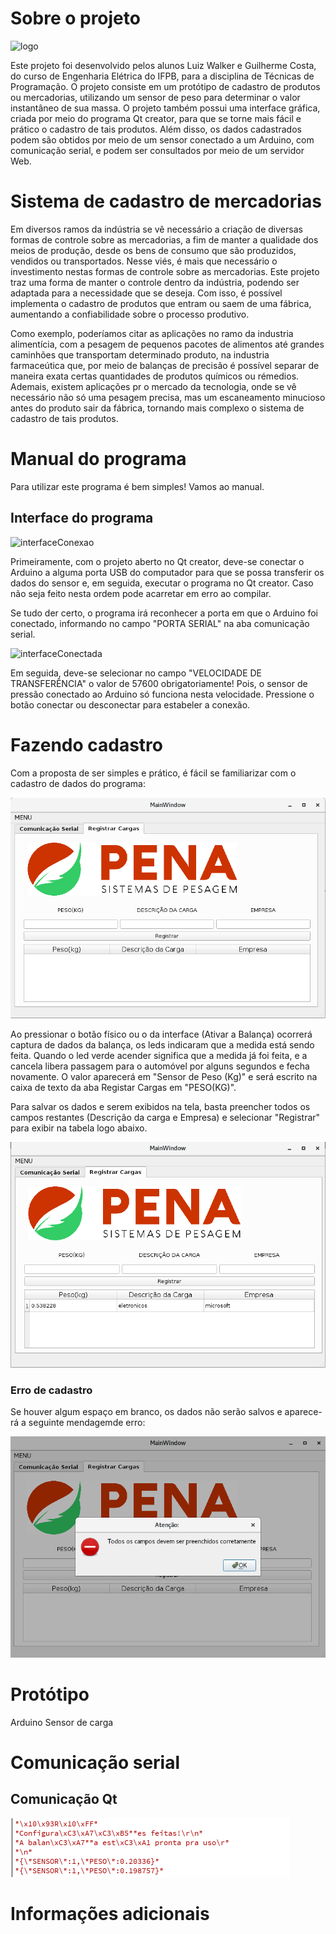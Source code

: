 # Sobre o projeto

![logo](https://github.com/LuizWalker/Pena-Sistema-de-Pesagens/blob/master/imagens%20projeto/Pena%20balan%C3%A7a.png)

Este projeto foi desenvolvido pelos alunos Luiz Walker e Guilherme Costa, do curso de Engenharia Elétrica do IFPB, para a disciplina de Técnicas de Programação. O projeto consiste em um protótipo de cadastro de produtos ou mercadorias, utilizando um sensor de peso para determinar o valor instantâneo de sua massa. O projeto também possui uma interface gráfica, criada por meio do programa Qt creator, para que se torne mais fácil e prático o cadastro de tais produtos. Além disso, os dados cadastrados podem são obtidos por meio de um sensor conectado a um Arduino, com comunicação serial, e podem ser consultados por meio de um servidor Web.

# Sistema de cadastro de mercadorias

Em diversos ramos da indústria se vê necessário a criação de diversas formas de controle sobre as mercadorias, a fim de manter a qualidade dos meios de produção, desde os bens de consumo que são produzidos, vendidos ou transportados. Nesse viés, é mais que necessário o investimento nestas formas de controle sobre as mercadorias. Este projeto traz uma forma de manter o controle dentro da indústria, podendo ser adaptada para a necessidade que se deseja. Com isso, é possível implementa o cadastro de produtos que entram ou saem de uma fábrica, aumentando a confiabilidade sobre o processo produtivo.

Como exemplo, poderíamos citar as aplicações no ramo da industria alimentícia, com a pesagem de pequenos pacotes de alimentos até grandes caminhões que transportam determinado produto, na industria farmaceútica que, por meio de balanças de precisão é possível separar de maneira exata certas quantidades de produtos químicos ou rémedios. Ademais, existem aplicações pr o mercado da tecnologia, onde se vê necessário não só uma pesagem precisa, mas um escaneamento minucioso antes do produto sair da fábrica, tornando mais complexo o sistema de cadastro de tais produtos.

# Manual do programa

Para utilizar este programa é bem simples! Vamos ao manual.

## Interface do programa

![interfaceConexao](https://github.com/LuizWalker/Pena-Sistema-de-Pesagens/blob/master/imagens%20projeto/Interface%20conex%C3%A3o.png)

Primeiramente, com o projeto aberto no Qt creator, deve-se conectar o Arduino a alguma porta USB do computador para que se possa transferir os dados do sensor e, em seguida, executar o programa no Qt creator. Caso não seja feito nesta ordem pode acarretar em erro ao compilar.

Se tudo der certo, o programa irá reconhecer a porta em que o Arduino foi conectado, informando no campo "PORTA SERIAL" na aba comunicação serial.

![interfaceConectada](https://github.com/LuizWalker/Pena-Sistema-de-Pesagens/blob/master/imagens%20projeto/Interface%20conex%C3%A3o%20conectada.png)

Em seguida, deve-se selecionar no campo "VELOCIDADE DE TRANSFERÊNCIA" o valor de 57600 obrigatoriamente! Pois, o sensor de pressão conectado ao Arduino só funciona nesta velocidade. Pressione o botão conectar ou desconectar para estabeler a conexão.

# Fazendo cadastro

Com a proposta de ser simples e prático, é fácil se familiarizar com o cadastro de dados do programa:

![interface](https://github.com/LuizWalker/Pena-Sistema-de-Pesagens/blob/master/imagens%20projeto/Interface.png)

Ao pressionar o botão físico ou o da interface (Ativar a Balança) ocorrerá captura de dados da balança, os leds indicaram que a medida está sendo feita. Quando o led verde acender significa que a medida já foi feita, e a cancela libera passagem para o automóvel por alguns segundos e fecha novamente. O valor aparecerá em "Sensor de Peso (Kg)" e será escrito na caixa de texto da aba Registar Cargas em "PESO(KG)".

Para salvar os dados e serem exibidos na tela, basta preencher todos os campos restantes (Descrição da carga e Empresa) e selecionar "Registrar" para exibir na tabela logo abaixo.

![cadastro](https://github.com/LuizWalker/Pena-Sistema-de-Pesagens/blob/master/imagens%20projeto/cadastro.png)

### Erro de cadastro

Se houver algum espaço em branco, os dados não serão salvos e aparece-rá a seguinte mendagemde erro:

![erro](https://github.com/LuizWalker/Pena-Sistema-de-Pesagens/blob/master/imagens%20projeto/mensagem%20de%20erro.png)

# Protótipo

Arduino
Sensor de carga



# Comunicação serial

## Comunicação Qt

![json](https://github.com/LuizWalker/Pena-Sistema-de-Pesagens/blob/master/imagens%20projeto/Json's%20do%20QT.png)

# Informações adicionais


